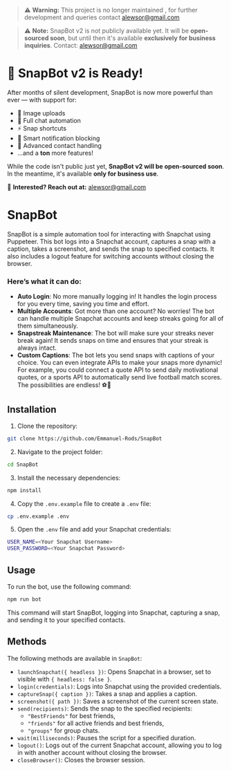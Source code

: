> ⚠️ **Warning:** This project is no longer maintained ,  for further development and queries contact alewsor@gmail.com

> ⚠️ **Note:** SnapBot v2 is not publicly available yet. It will be **open-sourced soon**, but until then it's available **exclusively for business inquiries**. Contact: [alewsor@gmail.com](mailto:alewsor@gmail.com)

# 🚀 SnapBot v2 is Ready!

After months of silent development, SnapBot is now more powerful than ever — with support for:

- 📸 Image uploads  
- 💬 Full chat automation  
- ⚡ Snap shortcuts  
- 🔕 Smart notification blocking  
- 🔁 Advanced contact handling  
- ...and a **ton** more features!

While the code isn't public just yet, **SnapBot v2 will be open-sourced soon**.  
In the meantime, it's available **only for business use**.

📩 **Interested? Reach out at:** [alewsor@gmail.com](mailto:alewsor@gmail.com)


# SnapBot
SnapBot is a simple automation tool for interacting with Snapchat using Puppeteer. This bot logs into a Snapchat account, captures a snap with a caption, takes a screenshot, and sends the snap to specified contacts. It also includes a logout feature for switching accounts without closing the browser. 

### Here’s what it can do:

- **Auto Login**: No more manually logging in! It handles the login process for you every time, saving you time and effort.
- **Multiple Accounts**: Got more than one account? No worries! The bot can handle multiple Snapchat accounts and keep streaks going for all of them simultaneously.
- **Snapstreak Maintenance**: The bot will make sure your streaks never break again! It sends snaps on time and ensures that your streak is always intact.
- **Custom Captions**: The bot lets you send snaps with captions of your choice. You can even integrate APIs to make your snaps more dynamic! For example, you could connect a quote API to send daily motivational quotes, or a sports API to automatically send live football match scores. The possibilities are endless! ⚽📜



## Installation
1. Clone the repository:
 ```bash
 git clone https://github.com/Emmanuel-Rods/SnapBot
 ```
2. Navigate to the project folder:
```bash
cd SnapBot
```
3. Install the necessary dependencies:
```bash
npm install
```
4. Copy the `.env.example` file to create a `.env` file:
```bash
cp .env.example .env
```
5. Open the `.env` file and add your Snapchat credentials:
```bash 
USER_NAME=<Your Snapchat Username>
USER_PASSWORD=<Your Snapchat Password>
```
## Usage

To run the bot, use the following command:
```bash
npm run bot
```
This command will start SnapBot, logging into Snapchat, capturing a snap, and sending it to your specified contacts.

## Methods

The following methods are available in `SnapBot`:

-   `launchSnapchat({ headless })`: Opens Snapchat in a browser, set to visible with `{ headless: false }`.
-   `login(credentials)`: Logs into Snapchat using the provided credentials.
-   `captureSnap({ caption })`: Takes a snap and applies a caption.
-   `screenshot({ path })`: Saves a screenshot of the current screen state.
-   `send(recipients)`: Sends the snap to the specified recipients:
    -   `"BestFriends"` for best friends,
    -   `"friends"` for all active friends and best friends,
    -   `"groups"` for group chats.
-   `wait(milliseconds)`: Pauses the script for a specified duration.
-   `logout()`: Logs out of the current Snapchat account, allowing you to log in with another account without closing the browser.
-   `closeBrowser()`: Closes the browser session.
